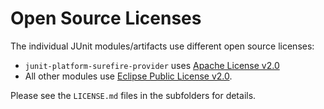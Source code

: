 Open Source Licenses
====================

The individual JUnit modules/artifacts use different open source licenses:

- `junit-platform-surefire-provider` uses [Apache License v2.0](junit-platform-surefire-provider/LICENSE.md)
- All other modules use [Eclipse Public License v2.0](junit-jupiter-api/LICENSE.md).

Please see the `LICENSE.md` files in the subfolders for details.
